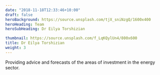 ```yaml
---
date: "2018-11-18T12:33:46+10:00"
draft: false
heroBackground: https://source.unsplash.com/tjX_sniNzgQ/1600x400
heroHeading: Team
heroSubHeading: Dr Eilya Torshizian

thumbnail: https://source.unsplash.com/f_LqKQylUn4/800x600
title: Dr Eilya Torshizian
weight: 3
---
```


Providing advice and forecasts of the areas of investment in the energy sector.
